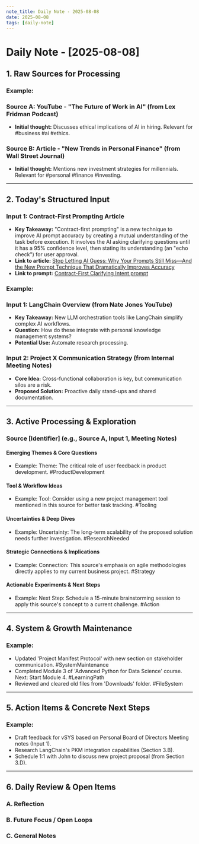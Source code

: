 ```yaml
---
note_title: Daily Note - 2025-08-08
date: 2025-08-08
tags: [daily-note]
---
```

# Daily Note - [2025-08-08]

## 1. Raw Sources for Processing

### Example:

### Source A: YouTube - "The Future of Work in AI" (from Lex Fridman Podcast)
*   **Initial thought:** Discusses ethical implications of AI in hiring. Relevant for #business #ai #ethics.

### Source B: Article - "New Trends in Personal Finance" (from Wall Street Journal)
*   **Initial thought:** Mentions new investment strategies for millennials. Relevant for #personal #finance #investing.

---

## 2. Today's Structured Input

### Input 1: Contract-First Prompting Article
*   **Key Takeaway:** "Contract-first prompting" is a new technique to improve AI prompt accuracy by creating a mutual understanding of the task before execution. It involves the AI asking clarifying questions until it has a 95% confidence level, then stating its understanding (an "echo check") for user approval.
*   **Link to article:** [Stop Letting AI Guess: Why Your Prompts Still Miss—And the New Prompt Technique That Dramatically Improves Accuracy](https://natesnewsletter.substack.com/p/stop-letting-ai-guess-why-your-prompts?utm_source=%2Finbox%2Fpost%2F170049564&utm_medium=reader2)
*   **Link to prompt:** [Contract-First Clarifying Intent prompt](https://www.notion.so/product-templates/Contract-First-Clarifying-Intent-prompt-2445a2ccb52680458126f9608cebccd7?source=copy_link)

### Example:

### Input 1: LangChain Overview (from Nate Jones YouTube)
*   **Key Takeaway:** New LLM orchestration tools like LangChain simplify complex AI workflows.
*   **Question:** How do these integrate with personal knowledge management systems?
*   **Potential Use:** Automate research processing.

### Input 2: Project X Communication Strategy (from Internal Meeting Notes)
*   **Core Idea:** Cross-functional collaboration is key, but communication silos are a risk.
*   **Proposed Solution:** Proactive daily stand-ups and shared documentation.

---

## 3. Active Processing & Exploration

### Source [Identifier] (e.g., Source A, Input 1, Meeting Notes)

#### Emerging Themes & Core Questions
*   Example: Theme: The critical role of user feedback in product development. #ProductDevelopment

#### Tool & Workflow Ideas
*   Example: Tool: Consider using a new project management tool mentioned in this source for better task tracking. #Tooling

#### Uncertainties & Deep Dives
*   Example: Uncertainty: The long-term scalability of the proposed solution needs further investigation. #ResearchNeeded

#### Strategic Connections & Implications
*   Example: Connection: This source's emphasis on agile methodologies directly applies to my current business project. #Strategy

#### Actionable Experiments & Next Steps
*   Example: Next Step: Schedule a 15-minute brainstorming session to apply this source's concept to a current challenge. #Action

---

## 4. System & Growth Maintenance

### Example:
*   Updated 'Project Manifest Protocol' with new section on stakeholder communication. #SystemMaintenance
*   Completed Module 3 of 'Advanced Python for Data Science' course. Next: Start Module 4. #LearningPath
*   Reviewed and cleared old files from 'Downloads' folder. #FileSystem

---

## 5. Action Items & Concrete Next Steps

### Example:
*   Draft feedback for vSYS based on Personal Board of Directors Meeting notes (Input 1).
*   Research LangChain's PKM integration capabilities (Section 3.B).
*   Schedule 1:1 with John to discuss new project proposal (from Section 3.D).

---

## 6. Daily Review & Open Items

### A. Reflection

### B. Future Focus / Open Loops

### C. General Notes
